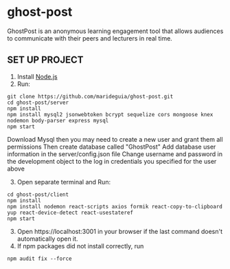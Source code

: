 # ghost-post

GhostPost is an anonymous learning engagement tool that allows audiences to communicate with their peers and lecturers in real time.

## SET UP PROJECT

1.  Install [Node.js](https://nodejs.org/en/download/)
2.  Run:

```
git clone https://github.com/marideguia/ghost-post.git
cd ghost-post/server
npm install
npm install mysql2 jsonwebtoken bcrypt sequelize cors mongoose knex nodemon body-parser express mysql
npm start
```
Download Mysql then you may need to create a new user and grant them all permissions
Then create database called "GhostPost" 
Add database user information in the server/config.json file
Change username and password in the development object to the log in credentials you specified for the user above

3. Open separate terminal and Run:

```
cd ghost-post/client
npm install
npm install nodemon react-scripts axios formik react-copy-to-clipboard yup react-device-detect react-usestateref
npm start
```

3. Open https://localhost:3001 in your browser if the last command doesn't automatically open it.
4. If npm packages did not install correctly, run

```
npm audit fix --force
```
